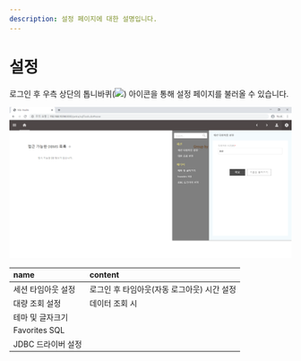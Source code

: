 ```yaml
---
description: 설정 페이지에 대한 설명입니다.
---
```


# 설정

 로그인 후 우측 상단의 톱니바퀴\(![](https://lh3.googleusercontent.com/aDBaBbJ2kvg4iyC2TJ_PTCJbRNUmzqfNgGIsf33N5N9MWlu_CbZ4GPKEG9mXpTzeqJLr12GaZUZnuiEwAJEwpjGUXpLDRH9vb_r-uQUSuJktFk8aMaacxDK2-BeCubMfaxEi33K7IOg)\) 아이콘을 통해 설정 페이지를 불러올 수 있습니다. 

![&#xB85C;&#xADF8;&#xC778; - &#xC124;&#xC815;](../../.gitbook/assets/image%20%282%29.png)



| name | content |
| :--- | :--- |
|  세션 타임아웃 설정  |  로그인 후 타임아웃\(자동 로그아웃\) 시간 설정 |
|  대량 조회 설정  |  데이터 조회 시  |
|  테마 및 글자크기  |  |
|  Favorites SQL  |  |
|  JDBC 드라이버 설정  |  |

